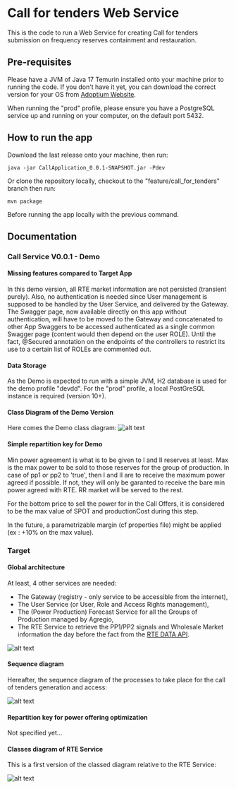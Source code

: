 # Call for tenders Web Service
This is the code to run a Web Service for creating Call for tenders 
submission on frequency reserves containment and restauration.


## Pre-requisites
Please have a JVM of Java 17 Temurin installed onto your machine prior to running the code.
If you don't have it yet, you can download the correct version for your OS from 
[Adoptium Website](https://adoptium.net/temurin/releases/).

When running the "prod" profile, please ensure you have a PostgreSQL service up and running on your
computer, on the default port 5432.


## How to run the app
Download the last release onto your machine, then run:
```
java -jar CallApplication_0.0.1-SNAPSHOT.jar -Pdev
```
Or clone the repository locally, checkout to the "feature/call_for_tenders" branch then run:
```
mvn package
```
Before running the app locally with the previous command.


## Documentation
### Call Service V0.0.1 - Demo
#### Missing features compared to Target App
In this demo version, all RTE market information are not persisted (transient purely).
Also, no authentication is needed since User management is supposed to be handled by the User Service, and delivered by 
the Gateway. The Swagger page, now available directly on this app without authentication, will have to be moved to the 
Gateway and concatenated to other App Swaggers to be accessed authenticated as a single common Swagger page (content would then
depend on the user ROLE). Until the fact, @Secured annotation on the endpoints of the controllers to restrict its use 
to a certain list of ROLEs are commented out.


#### Data Storage
As the Demo is expected to run with a simple JVM, H2 database is used for the demo profile "devdd". 
For the "prod" profile, a local PostGreSQL instance is required (version 10+).

#### Class Diagram of the Demo Version
Here comes the Demo class diagram:
![alt text](https://github.com/lincotaa/call/blob/feature/call_for_tenders/src/main/resources/images/call_service_classes_diagram.png?raw=true)

#### Simple repartition key for Demo
Min power agreement is what is to be given to I and II reserves at least. Max is the max power to be sold to those reserves for
the group of production. In case of pp1 or pp2 to 'true', then I and II are to receive the maximum power agreed if
possible. If not, they will only be garanted to receive the bare min power agreed with RTE. RR market will be served to 
the rest.

For the bottom price to sell the power for in the Call Offers, it is considered to be the max value of SPOT and 
productionCost during this step. 

In the future, a parametrizable margin (cf properties file) might be applied (ex : +10% on the max value).

### Target
#### Global architecture
At least, 4 other services are needed: 
- The Gateway (registry - only service to be accessible from the internet), 
- The User Service (or User, Role and Access Rights management),
- The (Power Production) Forecast Service for all the Groups of Production managed by Agregio,
- The RTE Service to retrieve the PP1/PP2 signals and Wholesale Market information the day before the fact from 
the [RTE DATA API](https://data.rte-france.com/).

![alt text](https://github.com/lincotaa/call/blob/feature/call_for_tenders/src/main/resources/images/global_architecture.png?raw=true)


#### Sequence diagram
Hereafter, the sequence diagram of the processes to take place for the call of tenders generation and access:

![alt text](https://github.com/lincotaa/call/blob/feature/call_for_tenders/src/main/resources/images/sequence_diagram.png?raw=true)

#### Repartition key for power offering optimization
Not specified yet...


#### Classes diagram of RTE Service
This is a first version of the classed diagram relative to the RTE Service:

![alt text](https://github.com/lincotaa/call/blob/feature/call_for_tenders/src/main/resources/images/rte_service_classes_diagram.png?raw=true)

